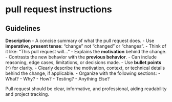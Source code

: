 # pull request instructions

## Guidelines

**Description**
    - A concise summary of what the pull request does.
    - Use **imperative, present tense**: “change” not “changed” or “changes”.
    - Think of it like: “This pull request will...”
    - Explains the **motivation** behind the change.
    - Contrasts the new behavior with the **previous behavior**.
    - Can include reasoning, edge cases, limitations, or decisions made.
    - Use **bullet points** (`*`) for clarity.
    - Clearly describe the motivation, context, or technical details behind the change, if applicable.
    - Organize with the following sections:
        - What?
        - Why?
        - How?
        - Testing?
        - Anything Else?

Pull request should be clear, informative, and professional, aiding readability and project tracking.
